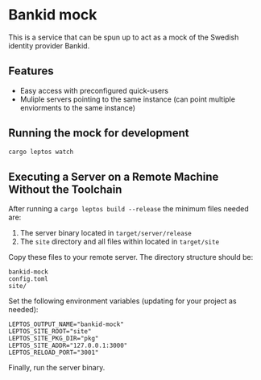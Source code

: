 # Bankid mock 

This is a service that can be spun up to act as a mock of the Swedish identity provider Bankid.

## Features

- Easy access with preconfigured quick-users
- Muliple servers pointing to the same instance (can point multiple enviorments to the same instance)

## Running the mock for development 

```bash
cargo leptos watch
```

## Executing a Server on a Remote Machine Without the Toolchain
After running a `cargo leptos build --release` the minimum files needed are:

1. The server binary located in `target/server/release`
2. The `site` directory and all files within located in `target/site`

Copy these files to your remote server. The directory structure should be:
```text
bankid-mock
config.toml
site/
```
Set the following environment variables (updating for your project as needed):
```text
LEPTOS_OUTPUT_NAME="bankid-mock"
LEPTOS_SITE_ROOT="site"
LEPTOS_SITE_PKG_DIR="pkg"
LEPTOS_SITE_ADDR="127.0.0.1:3000"
LEPTOS_RELOAD_PORT="3001"
```
Finally, run the server binary.
